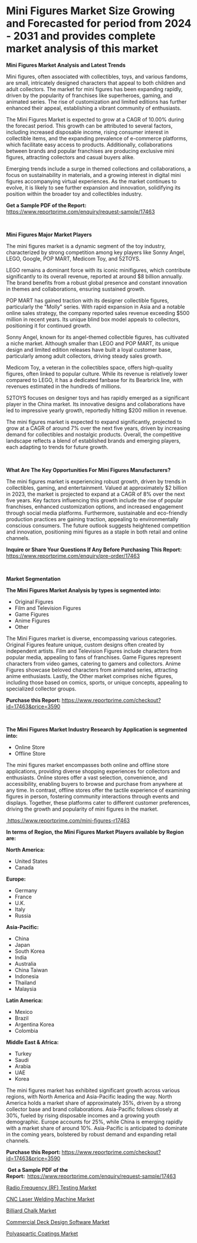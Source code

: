 <p><h1>Mini Figures Market Size Growing and Forecasted for period from 2024 - 2031 and provides complete market analysis of this market</h1></p><p><strong>Mini Figures Market Analysis and Latest Trends</strong></p>
<p><p>Mini figures, often associated with collectibles, toys, and various fandoms, are small, intricately designed characters that appeal to both children and adult collectors. The market for mini figures has been expanding rapidly, driven by the popularity of franchises like superheroes, gaming, and animated series. The rise of customization and limited editions has further enhanced their appeal, establishing a vibrant community of enthusiasts.</p><p>The Mini Figures Market is expected to grow at a CAGR of 10.00% during the forecast period. This growth can be attributed to several factors, including increased disposable income, rising consumer interest in collectible items, and the expanding prevalence of e-commerce platforms, which facilitate easy access to products. Additionally, collaborations between brands and popular franchises are producing exclusive mini figures, attracting collectors and casual buyers alike.</p><p>Emerging trends include a surge in themed collections and collaborations, a focus on sustainability in materials, and a growing interest in digital mini figures accompanying virtual experiences. As the market continues to evolve, it is likely to see further expansion and innovation, solidifying its position within the broader toy and collectibles industry.</p></p>
<p><strong>Get a Sample PDF of the Report:&nbsp;</strong> <a href="https://www.reportprime.com/enquiry/request-sample/17463?utm_campaign=1091&utm_medium=2&utm_source=Github&utm_content=ia&utm_term=27112024&utm_id=mini-figures">https://www.reportprime.com/enquiry/request-sample/17463</a></p>
<p>&nbsp;</p>
<p><strong>Mini Figures Major Market Players</strong></p>
<p><p>The mini figures market is a dynamic segment of the toy industry, characterized by strong competition among key players like Sonny Angel, LEGO, Google, POP MART, Medicom Toy, and 52TOYS. </p><p>LEGO remains a dominant force with its iconic minifigures, which contribute significantly to its overall revenue, reported at around $8 billion annually. The brand benefits from a robust global presence and constant innovation in themes and collaborations, ensuring sustained growth.</p><p>POP MART has gained traction with its designer collectible figures, particularly the "Molly" series. With rapid expansion in Asia and a notable online sales strategy, the company reported sales revenue exceeding $500 million in recent years. Its unique blind box model appeals to collectors, positioning it for continued growth.</p><p>Sonny Angel, known for its angel-themed collectible figures, has cultivated a niche market. Although smaller than LEGO and POP MART, its unique design and limited edition releases have built a loyal customer base, particularly among adult collectors, driving steady sales growth.</p><p>Medicom Toy, a veteran in the collectibles space, offers high-quality figures, often linked to popular culture. While its revenue is relatively lower compared to LEGO, it has a dedicated fanbase for its Bearbrick line, with revenues estimated in the hundreds of millions.</p><p>52TOYS focuses on designer toys and has rapidly emerged as a significant player in the China market. Its innovative designs and collaborations have led to impressive yearly growth, reportedly hitting $200 million in revenue.</p><p>The mini figures market is expected to expand significantly, projected to grow at a CAGR of around 7% over the next five years, driven by increasing demand for collectibles and nostalgic products. Overall, the competitive landscape reflects a blend of established brands and emerging players, each adapting to trends for future growth.</p></p>
<p>&nbsp;</p>
<p><strong>What Are The Key Opportunities For Mini Figures Manufacturers?</strong></p>
<p><p>The mini figures market is experiencing robust growth, driven by trends in collectibles, gaming, and entertainment. Valued at approximately $2 billion in 2023, the market is projected to expand at a CAGR of 8% over the next five years. Key factors influencing this growth include the rise of popular franchises, enhanced customization options, and increased engagement through social media platforms. Furthermore, sustainable and eco-friendly production practices are gaining traction, appealing to environmentally conscious consumers. The future outlook suggests heightened competition and innovation, positioning mini figures as a staple in both retail and online channels.</p></p>
<p><strong>Inquire or Share Your Questions If Any Before Purchasing This Report:</strong> <a href="https://www.reportprime.com/enquiry/pre-order/17463?utm_campaign=1091&utm_medium=2&utm_source=Github&utm_content=ia&utm_term=27112024&utm_id=mini-figures">https://www.reportprime.com/enquiry/pre-order/17463</a></p>
<p>&nbsp;</p>
<p><strong>Market Segmentation</strong></p>
<p><strong>The Mini Figures Market Analysis by types is segmented into:</strong></p>
<p><ul><li>Original Figures</li><li>Film and Television Figures</li><li>Game Figures</li><li>Anime Figures</li><li>Other</li></ul></p>
<p><p>The Mini Figures market is diverse, encompassing various categories. Original Figures feature unique, custom designs often created by independent artists. Film and Television Figures include characters from popular media, appealing to fans of franchises. Game Figures represent characters from video games, catering to gamers and collectors. Anime Figures showcase beloved characters from animated series, attracting anime enthusiasts. Lastly, the Other market comprises niche figures, including those based on comics, sports, or unique concepts, appealing to specialized collector groups.</p></p>
<p><strong>Purchase this Report:&nbsp;</strong><a href="https://www.reportprime.com/checkout?id=17463&price=3590&utm_campaign=1091&utm_medium=2&utm_source=Github&utm_content=ia&utm_term=27112024&utm_id=mini-figures">https://www.reportprime.com/checkout?id=17463&price=3590</a></p>
<p>&nbsp;</p>
<p><strong>The Mini Figures Market Industry Research by Application is segmented into:</strong></p>
<p><ul><li>Online Store</li><li>Offline Store</li></ul></p>
<p><p>The mini figures market encompasses both online and offline store applications, providing diverse shopping experiences for collectors and enthusiasts. Online stores offer a vast selection, convenience, and accessibility, enabling buyers to browse and purchase from anywhere at any time. In contrast, offline stores offer the tactile experience of examining figures in person, fostering community interactions through events and displays. Together, these platforms cater to different customer preferences, driving the growth and popularity of mini figures in the market.</p></p>
<p><a href="https://www.reportprime.com/mini-figures-r17463?utm_campaign=1091&utm_medium=2&utm_source=Github&utm_content=ia&utm_term=27112024&utm_id=mini-figures">&nbsp;https://www.reportprime.com/mini-figures-r17463</a></p>
<p><strong>In terms of Region, the Mini Figures Market Players available by Region are:</strong></p>
<p>
    <p> <strong> North America: </strong>
        <ul>
            <li>United States</li>
            <li>Canada</li>
        </ul>
        </p> 
    <p> <strong> Europe: </strong>
        <ul>
            <li>Germany</li>
            <li>France</li>
            <li>U.K.</li>
            <li>Italy</li>
            <li>Russia</li>
        </ul>
        </p> 
    <p> <strong> Asia-Pacific: </strong>
        <ul>
            <li>China</li>
            <li>Japan</li>
            <li>South Korea</li>
            <li>India</li>
            <li>Australia</li>
            <li>China Taiwan</li>
            <li>Indonesia</li>
            <li>Thailand</li>
            <li>Malaysia</li>
        </ul>
        </p> 
    <p> <strong> Latin America: </strong>
        <ul>
            <li>Mexico</li>
            <li>Brazil</li>
            <li>Argentina Korea</li>
            <li>Colombia</li>
        </ul>
        </p> 
    <p> <strong> Middle East & Africa: </strong>
        <ul>
            <li>Turkey</li>
            <li>Saudi</li>
            <li>Arabia</li>
            <li>UAE</li>
            <li>Korea</li>
        </ul>
    </p>
    </p>
<p><p>The mini figures market has exhibited significant growth across various regions, with North America and Asia-Pacific leading the way. North America holds a market share of approximately 35%, driven by a strong collector base and brand collaborations. Asia-Pacific follows closely at 30%, fueled by rising disposable incomes and a growing youth demographic. Europe accounts for 25%, while China is emerging rapidly with a market share of around 10%. Asia-Pacific is anticipated to dominate in the coming years, bolstered by robust demand and expanding retail channels.</p></p>
<p><strong>Purchase this Report: </strong><a href="https://www.reportprime.com/checkout?id=17463&price=3590&utm_campaign=1091&utm_medium=2&utm_source=Github&utm_content=ia&utm_term=27112024&utm_id=mini-figures">https://www.reportprime.com/checkout?id=17463&price=3590</a></p>
<p>&nbsp;<strong>Get a Sample PDF of the Report:&nbsp;&nbsp;</strong><a href="https://www.reportprime.com/enquiry/request-sample/17463?utm_campaign=1091&utm_medium=2&utm_source=Github&utm_content=ia&utm_term=27112024&utm_id=mini-figures">https://www.reportprime.com/enquiry/request-sample/17463</a></p>
<p><strong></strong></p>
<p><p><a href="https://issuu.com/reportprime-2/docs/radio-frequency-rf-testing-market-s_0f1cee338a8690?utm_campaign=1091&utm_medium=2&utm_source=Github&utm_content=ia&utm_term=27112024&utm_id=mini-figures">Radio Frequency (RF) Testing Market</a></p><p><a href="https://www.linkedin.com/pulse/cnc-laser-welding-machine-market-global-regional-analysis-0rjmc?utm_campaign=1091&utm_medium=2&utm_source=Github&utm_content=ia&utm_term=27112024&utm_id=mini-figures">CNC Laser Welding Machine Market</a></p><p><a href="https://www.linkedin.com/pulse/billiard-chalk-market-indicators-size-regional-breakdown-hkxsc?utm_campaign=1091&utm_medium=2&utm_source=Github&utm_content=ia&utm_term=27112024&utm_id=mini-figures">Billiard Chalk Market</a></p><p><a href="https://issuu.com/reportprime-2/docs/commercial-deck-design-software-mar_1fddb64f8f2a79?utm_campaign=1091&utm_medium=2&utm_source=Github&utm_content=ia&utm_term=27112024&utm_id=mini-figures">Commercial Deck Design Software Market</a></p><p><a href="https://github.com/GenaGaines34/Market-Research-Report-List-1/blob/main/polyaspartic-coatings-market.md?utm_campaign=1091&utm_medium=2&utm_source=Github&utm_content=ia&utm_term=27112024&utm_id=mini-figures">Polyaspartic Coatings Market</a></p></p>